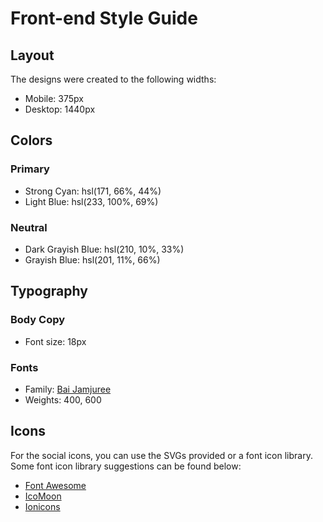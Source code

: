 # Front-end Style Guide

## Layout

The designs were created to the following widths:

-   Mobile: 375px
-   Desktop: 1440px

## Colors

### Primary

-   Strong Cyan: hsl(171, 66%, 44%)
-   Light Blue: hsl(233, 100%, 69%)

### Neutral

-   Dark Grayish Blue: hsl(210, 10%, 33%)
-   Grayish Blue: hsl(201, 11%, 66%)

## Typography

### Body Copy

-   Font size: 18px

### Fonts

-   Family: [Bai Jamjuree](https://fonts.google.com/specimen/Bai+Jamjuree)
-   Weights: 400, 600

## Icons

For the social icons, you can use the SVGs provided or a font icon library. Some font icon library suggestions can be found below:

-   [Font Awesome](https://fontawesome.com)
-   [IcoMoon](https://icomoon.io)
-   [Ionicons](https://ionicons.com)
